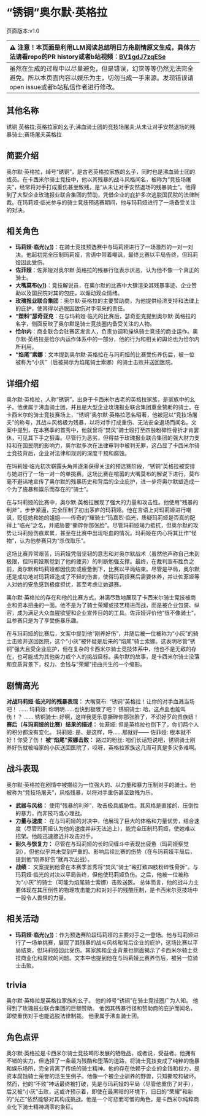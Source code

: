 # “锈铜”奥尔默·英格拉
页面版本:v1.0
 

| :warning: 注意！本页面是利用LLM阅读总结明日方舟剧情原文生成，具体方法请看repo的PR history或者b站视频：[BV1gdJ7zqESe](https://www.bilibili.com/video/BV1gdJ7zqESe/)         |
|:----------------------------|
| 虽然在生成的过程中以尽量避免，但是错误，幻觉等等仍然无法完全避免。所以本页面内容以娱乐为主，切勿当成一手来源。发现错误请open issue或者b站私信作者进行修改。|



## 其他名称
锈铜 英格拉;英格拉家的幺子;沸血骑士团的竞技场屠夫;从未让对手安然退场的残暴骑士;赛场屠夫英格拉
## 简要介绍
奥尔默·英格拉，绰号“锈铜”，是古老英格拉家族的幺子，同时也是沸血骑士团的成员。在卡西米尔骑士竞技中，他以其残暴的战斗风格闻名，被称为“竞技场屠夫”，经常将对手打成重伤甚至致残，是“从未让对手安然退场的残暴骑士”。他得到了大型企业玫瑰报业联合集团的赞助，凭借企业的庇护多次逃脱国民院的法律制裁。在玛莉娅·临光参与的骑士竞技预选赛期间，他与玛莉娅进行了一场备受关注的对决。
## 相关角色
-   **玛莉娅·临光([v1](extended_char_8b2c94.md))**：在骑士竞技预选赛中与玛莉娅进行了一场激烈的一对一对决。他起初完全压制玛莉娅，言语中带着嘲讽，最终比赛以平局告终，但玛莉娅因此受伤。
-   **佐菲娅**：佐菲娅对奥尔默·英格拉的残暴行径表示厌恶，认为他不像一个真正的骑士。
-   **大嘴莫布([v1](extended_char_da_zui_mo_bu.md))**：竞技解说员，在奥尔默的比赛中大肆渲染其残暴事迹、企业赞助以及国民院对其的包庇，以煽动观众情绪。
-   **玫瑰报业联合集团**：奥尔默·英格拉的主要赞助商，为他提供经济支持和法律上的庇护，使其得以逃脱因致伤对手带来的责任。
-   **“塑料”瑟奇亚克**：在与玛莉娅·临光的比赛后，瑟奇亚克提到奥尔默·英格拉的名字，侧面反映了奥尔默是骑士竞技圈内备受关注的人物。
-   **恰尔内**：商业联合会驻赛区发言人，负责协调和操纵骑士竞技的商业运作。奥尔默·英格拉是恰尔内运作体系中的一部分，他的行为和相关的舆论也为恰尔内所利用。
-   **“焰尾”索娜**：文本提到奥尔默·英格拉在与玛莉娅的比赛受伤养伤后，被一位被称为“小灰”（后被揭示为焰尾骑士索娜）的骑士击败并送回医院。
## 详细介绍
奥尔默·英格拉，人称“锈铜”，出身于卡西米尔古老的英格拉家族，是家族中的幺子。他隶属于沸血骑士团，并且是大型企业玫瑰报业联合集团重金赞助的骑士。在卡西米尔的骑士竞技赛场上，“锈铜”奥尔默·英格拉恶名昭著，他被冠以“竞技场屠夫”的称号，其战斗风格极为残暴，以将对手打成重伤、无法安全退场而闻名。文案中提到，在本赛季的首秀中，他就曾将“焚风”骑士殴打至四肢粉碎性骨折才肯罢休，可见其下手之狠毒。尽管行为恶劣，但得益于玫瑰报业联合集团的强大财力支持和在国民院的影响力，奥尔默多次在法律审判中被判无罪，这凸显了卡西米尔骑士竞技背后，企业对法律和规则的深度干预和腐蚀。

在玛莉娅·临光初次崭露头角并逐渐获得关注的预选赛阶段，“锈铜”英格拉被安排与她进行了一场一对一的单挑赛。这场比赛在喧嚣的大嘴莫布的解说下进行，莫布毫不避讳地宣传了奥尔默的残暴历史和背后的企业庇护，进一步将奥尔默塑造成一个为了施暴和娱乐而存在的“骑士”。

在与玛莉娅的比赛中，奥尔默·英格拉展现了强大的力量和攻击性。他使用“残暴的利斧”，步步紧逼，完全压制了初出茅庐的玛莉娅。他在言语上对玛莉娅进行嘲讽，贬低她和她的姐姐——传奇的“耀骑士”玛嘉烈·临光，质疑玛莉娅是否真的配得上“临光”之名，并威胁要“撕碎你那张脸”。尽管玛莉娅竭力抵抗，但奥尔默的攻势让玛莉娅伤痕累累，甚至在比赛中出现呕血的情况。玛莉娅在内心将其比作“怪物”，认为他参赛只为“杀伐取乐”。

这场比赛异常艰苦，玛莉娅凭借坚韧的意志和对奥尔默战术（虽然他声称自己未到极限，但玛莉娅察觉到了他的疲劳）的判断勉强支撑。最终，在裁判宣布胜负之前，奥尔默和玛莉娅都因伤势或疲惫倒下，比赛以平局结束。尽管是平局，奥尔默还是成功地对玛莉娅造成了不轻的伤害，使得玛莉娅赛后需要休养，并让佐菲娅等人对她的安危感到极度担忧，甚至考虑让她退赛。

奥尔默·英格拉的存在和他的比赛方式，淋漓尽致地展现了卡西米尔骑士竞技被商业和资本扭曲的一面。他不是为了骑士荣耀或技艺精进而战，而是被企业包装、纵容，成为满足大众血腥欲望和企业宣传目的的工具。佐菲娅评价他“很不像骑士”，且参赛只是为了享受施暴乐趣。

在与玛莉娅的比赛后，文案中提到他“刚养好伤”，并随后被一位被称为“小灰”的骑士击败并送回医院，这个“小灰”被怀疑是后来的“焰尾”骑士索娜。这表明尽管“锈铜”强大且受企业庇护，但在复杂的卡西米尔骑士竞技体系中，他也不是无敌的存在，也可能成为其他势力或个人的挑战目标。奥尔默的故事，是卡西米尔骑士没落和变质背景下，权力、金钱与“荣耀”扭曲共生的一个缩影。
## 剧情高光
**对战玛莉娅·临光时的残暴表现：**
大嘴莫布: “锈铜”英格拉！让你的对手血溅当场吧！
......
玛莉娅: 你明明......也快到极限了吧？
锈铜骑士: 哈，这点血也能叫伤！？
......
锈铜骑士: 好啊，这样我更乐意撕碎你那张脸了，不识好歹的贵族妞！
**赛后（与玛莉娅的比赛）结果的描述：**
佐菲娅: 但是英格拉也倒下了，你们两个人的积分都没有变化。
玛莉娅: 是、是这样，呼......那就好——
佐菲娅: 根本就不好！你受了伤！
**被“焰尾”索娜击败：**
路过的粉丝: 咱们长话短说吧，锈铜骑士刚养好伤就被咱家的小灰送回医院了，哎呀，英格拉家族这几周可真是多灾多难啊。
## 战斗表现
奥尔默·英格拉在剧情中被描绘为一位强大的、以力量和暴力压制对手的骑士。他被称为“竞技场屠夫”，风格残暴，以将对手重伤甚至致残为乐。
- **武器与风格：** 使用“残暴的利斧”，攻击极具威胁性。其风格是直接的、压倒性的暴力，而非技巧或心理战。
- **力量与速度：** 在与玛莉娅的对决中，他展现了巨大的体格和力量优势，结合速度（尽管玛莉娅认为他的速度并非无法追上），能完全压制玛莉娅，使她难以招架。他能迅速接近并攻击对手。
- **耐久与恢复力：** 尽管在与玛莉娅的长时间缠斗中表现出疲惫（玛莉娅察觉到），但他似乎并未受到严重的、影响后续比赛的伤势（在与玛莉娅平局后，提到他“刚养好伤”就再次出战）。
- **战绩：** 文案提到他曾在本赛季首秀将“焚风”骑士“殴打致四肢粉碎性骨折”。与玛莉娅·临光的对决以平局告终，但他使玛莉娅负伤。之后，他被一位被称为“小灰”的骑士（可能为焰尾骑士索娜）击败送医。
总体而言，他的战斗力主要体现在其压倒性的物理攻击能力和对对手的残酷压制，是卡西米尔竞技场中一股令人畏惧的力量。
## 相关活动
-   **玛莉娅·临光([v1](extended_char_8b2c94.md))**：作为预选赛阶段玛莉娅的主要对手之一登场。他与玛莉娅进行了一场单挑赛，展现了其残暴的战斗风格和背后企业的庇护，这场比赛以平局结束，但玛莉娅因此受伤。其家族和企业背景也侧面揭示了卡西米尔骑士竞技商业化和腐败的问题。文本中也提到他在与玛莉娅比赛养伤后，被另一位骑士击败。
## trivia
奥尔默·英格拉是英格拉家族的幺子。
他的绰号“锈铜”在骑士竞技圈广为人知。
他得到了玫瑰报业联合集团的巨额赞助。
他因其残暴行径和赞助商的庇护而闻名，即使重伤对手也能逃脱法律制裁。
他隶属于沸血骑士团。
## 角色点评
奥尔默·英格拉是卡西米尔骑士竞技畸形发展的牺牲品，或者说，受益者。他拥有不错的实力，但选择了一条最为残酷和堕落的道路，将骑士竞技变成了纯粹的施暴和娱乐场所，完全背离了传统的骑士精神。他的存在依赖于企业的金钱和权力，是资本腐蚀骑士荣誉的活生生例子。他像一个被企业驯养的野兽，只知撕咬和破坏。然而，他的“不败”神话最终被打破，先是与玛莉娅的平局（尽管他重伤了对手），后又被“小灰”击败，这或许预示着，即使在最黑暗的环境下，旧日的“荣耀”和新的“光芒”依然能够对其构成挑战。他是一个可悲而可憎的角色，是卡西米尔纯粹商业化下骑士精神凋零的象征。